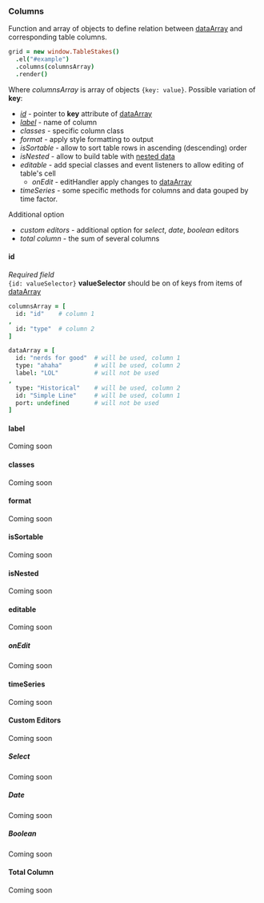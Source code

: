 ### Columns

Function and array of objects to define relation between [dataArray](data-manipulating.md) and corresponding table columns.
```coffeescript
grid = new window.TableStakes()
  .el("#example")
  .columns(columnsArray)
  .render()
```

Where *columnsArray* is array of objects ```{key: value}```. Possible variation of **key**:
* [*id*](#id) - pointer to **key** attribute of [dataArray](data-manipulating.md)
* [*label*](#label) - name of column
* *classes* - specific column class
* *format* - apply style formatting to output
* *isSortable* - allow to sort table rows in ascending (descending) order
* *isNested* - allow to build table with [nested data](data-manipulating.md#nested-data-expandablecollapsible-rows)
* *editable* - add special classes and event listeners to allow editing of table's cell
  * *onEdit* - editHandler apply changes to [dataArray](data-manipulating.md)
* *timeSeries* - some specific methods for columns and data gouped by time factor.

Additional option
* *custom editors* - additional option for *select*, *date*, *boolean* editors
* *total column* - the sum of several columns


#### id

*Required field*  
```{id: valueSelector}``` **valueSelector** should be on of keys from items of [dataArray](data-manipulating.md)

```coffeescript
columnsArray = [
  id: "id"    # column 1
,
  id: "type"  # column 2
]

dataArray = [
  id: "nerds for good"  # will be used, column 1
  type: "ahaha"         # will be used, column 2
  label: "LOL"          # will not be used
,
  type: "Historical"    # will be used, column 2
  id: "Simple Line"     # will be used, column 1
  port: undefined       # will not be used
]
```


#### label

Coming soon


#### classes

Coming soon


#### format

Coming soon


#### isSortable

Coming soon


#### isNested

Coming soon


#### editable

Coming soon


##### onEdit

Coming soon


#### timeSeries

Coming soon


#### Custom Editors

Coming soon


##### Select

Coming soon


##### Date

Coming soon


##### Boolean

Coming soon


#### Total Column

Coming soon

